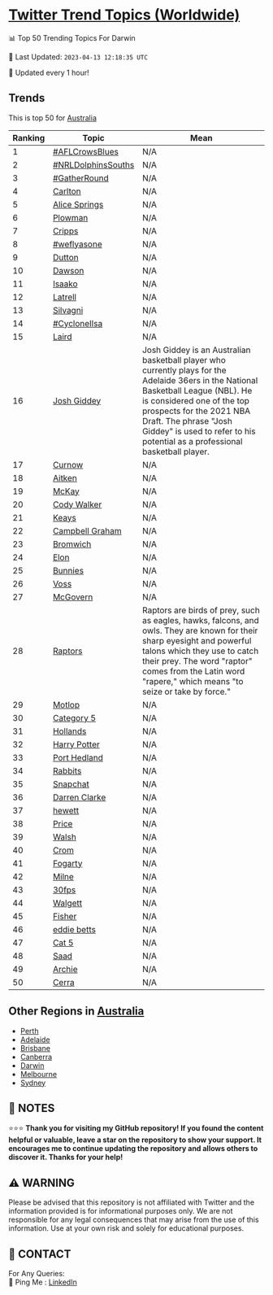 [Twitter Trend Topics (Worldwide)](https://github.com/ErcinDedeoglu/Twitter-Trend-Topics)
==========


📊 Top 50 Trending Topics For Darwin

📆 Last Updated: `2023-04-13 12:18:35 UTC`

🔧 Updated every 1 hour!


## Trends

This is top 50 for [Australia](</Australia>)

| Ranking | Topic | Mean |
| ------- | ------------ | ------------ |
| 1 | [#AFLCrowsBlues](http://twitter.com/search?q=%23AFLCrowsBlues) | N/A |
| 2 | [#NRLDolphinsSouths](http://twitter.com/search?q=%23NRLDolphinsSouths) | N/A |
| 3 | [#GatherRound](http://twitter.com/search?q=%23GatherRound) | N/A |
| 4 | [Carlton](http://twitter.com/search?q=Carlton) | N/A |
| 5 | [Alice Springs](http://twitter.com/search?q=Alice+Springs) | N/A |
| 6 | [Plowman](http://twitter.com/search?q=Plowman) | N/A |
| 7 | [Cripps](http://twitter.com/search?q=Cripps) | N/A |
| 8 | [#weflyasone](http://twitter.com/search?q=%23weflyasone) | N/A |
| 9 | [Dutton](http://twitter.com/search?q=Dutton) | N/A |
| 10 | [Dawson](http://twitter.com/search?q=Dawson) | N/A |
| 11 | [Isaako](http://twitter.com/search?q=Isaako) | N/A |
| 12 | [Latrell](http://twitter.com/search?q=Latrell) | N/A |
| 13 | [Silvagni](http://twitter.com/search?q=Silvagni) | N/A |
| 14 | [#CycloneIlsa](http://twitter.com/search?q=%23CycloneIlsa) | N/A |
| 15 | [Laird](http://twitter.com/search?q=Laird) | N/A |
| 16 | [Josh Giddey](http://twitter.com/search?q=Josh+Giddey) | Josh Giddey is an Australian basketball player who currently plays for the Adelaide 36ers in the National Basketball League (NBL). He is considered one of the top prospects for the 2021 NBA Draft. The phrase "Josh Giddey" is used to refer to his potential as a professional basketball player. |
| 17 | [Curnow](http://twitter.com/search?q=Curnow) | N/A |
| 18 | [Aitken](http://twitter.com/search?q=Aitken) | N/A |
| 19 | [McKay](http://twitter.com/search?q=McKay) | N/A |
| 20 | [Cody Walker](http://twitter.com/search?q=Cody+Walker) | N/A |
| 21 | [Keays](http://twitter.com/search?q=Keays) | N/A |
| 22 | [Campbell Graham](http://twitter.com/search?q=Campbell+Graham) | N/A |
| 23 | [Bromwich](http://twitter.com/search?q=Bromwich) | N/A |
| 24 | [Elon](http://twitter.com/search?q=Elon) | N/A |
| 25 | [Bunnies](http://twitter.com/search?q=Bunnies) | N/A |
| 26 | [Voss](http://twitter.com/search?q=Voss) | N/A |
| 27 | [McGovern](http://twitter.com/search?q=McGovern) | N/A |
| 28 | [Raptors](http://twitter.com/search?q=Raptors) | Raptors are birds of prey, such as eagles, hawks, falcons, and owls. They are known for their sharp eyesight and powerful talons which they use to catch their prey. The word "raptor" comes from the Latin word "rapere," which means "to seize or take by force." |
| 29 | [Motlop](http://twitter.com/search?q=Motlop) | N/A |
| 30 | [Category 5](http://twitter.com/search?q=Category+5) | N/A |
| 31 | [Hollands](http://twitter.com/search?q=Hollands) | N/A |
| 32 | [Harry Potter](http://twitter.com/search?q=Harry+Potter) | N/A |
| 33 | [Port Hedland](http://twitter.com/search?q=Port+Hedland) | N/A |
| 34 | [Rabbits](http://twitter.com/search?q=Rabbits) | N/A |
| 35 | [Snapchat](http://twitter.com/search?q=Snapchat) | N/A |
| 36 | [Darren Clarke](http://twitter.com/search?q=Darren+Clarke) | N/A |
| 37 | [hewett](http://twitter.com/search?q=hewett) | N/A |
| 38 | [Price](http://twitter.com/search?q=Price) | N/A |
| 39 | [Walsh](http://twitter.com/search?q=Walsh) | N/A |
| 40 | [Crom](http://twitter.com/search?q=Crom) | N/A |
| 41 | [Fogarty](http://twitter.com/search?q=Fogarty) | N/A |
| 42 | [Milne](http://twitter.com/search?q=Milne) | N/A |
| 43 | [30fps](http://twitter.com/search?q=30fps) | N/A |
| 44 | [Walgett](http://twitter.com/search?q=Walgett) | N/A |
| 45 | [Fisher](http://twitter.com/search?q=Fisher) | N/A |
| 46 | [eddie betts](http://twitter.com/search?q=eddie+betts) | N/A |
| 47 | [Cat 5](http://twitter.com/search?q=Cat+5) | N/A |
| 48 | [Saad](http://twitter.com/search?q=Saad) | N/A |
| 49 | [Archie](http://twitter.com/search?q=Archie) | N/A |
| 50 | [Cerra](http://twitter.com/search?q=Cerra) | N/A |



## Other Regions in [Australia](</Australia>)

* [Perth](</Australia/Perth.md>)
* [Adelaide](</Australia/Adelaide.md>)
* [Brisbane](</Australia/Brisbane.md>)
* [Canberra](</Australia/Canberra.md>)
* [Darwin](</Australia/Darwin.md>)
* [Melbourne](</Australia/Melbourne.md>)
* [Sydney](</Australia/Sydney.md>)



## 📝 NOTES

⭐⭐⭐ **Thank you for visiting my GitHub repository! If you found the content helpful or valuable, leave a star on the repository to show your support. It encourages me to continue updating the repository and allows others to discover it. Thanks for your help!**


## ⚠️ WARNING

Please be advised that this repository is not affiliated with Twitter and the information provided is for informational purposes only. We are not responsible for any legal consequences that may arise from the use of this information. Use at your own risk and solely for educational purposes.


## 📨 CONTACT

 For Any Queries:  
            🏓 Ping Me : [LinkedIn](https://www.linkedin.com/in/ercindedeoglu/)

